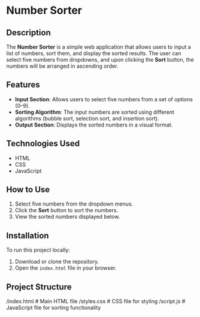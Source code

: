# Number Sorter

## Description
The **Number Sorter** is a simple web application that allows users to input a list of numbers, sort them, and display the sorted results. The user can select five numbers from dropdowns, and upon clicking the **Sort** button, the numbers will be arranged in ascending order.

## Features
- **Input Section**: Allows users to select five numbers from a set of options (0–9).
- **Sorting Algorithm**: The input numbers are sorted using different algorithms (bubble sort, selection sort, and insertion sort).
- **Output Section**: Displays the sorted numbers in a visual format.

## Technologies Used
- HTML
- CSS
- JavaScript

## How to Use
1. Select five numbers from the dropdown menus.
2. Click the **Sort** button to sort the numbers.
3. View the sorted numbers displayed below.

## Installation
To run this project locally:
1. Download or clone the repository.
2. Open the `index.html` file in your browser.

## Project Structure
/index.html # Main HTML file
/styles.css # CSS file for styling
/script.js # JavaScript file for sorting functionality
